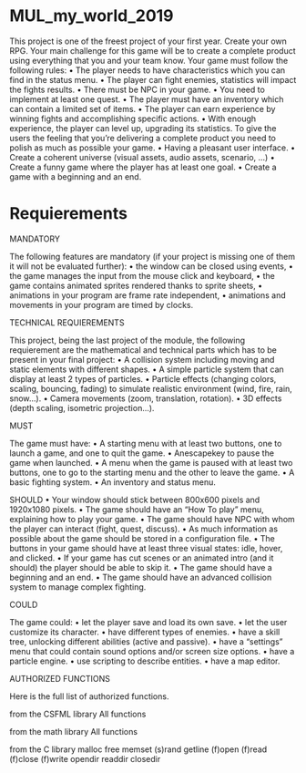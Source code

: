 # MUL_my_world_2019

This project is one of the freest project of your first year. Create your own RPG.
Your main challenge for this game will be to create a complete product using everything that you and your
team know.
Your game must follow the following rules:
    • The player needs to have characteristics which you can find in the status menu.
    • The player can fight enemies, statistics will impact the fights results.
    • There must be NPC in your game.
    • You need to implement at least one quest.
    • The player must have an inventory which can contain a limited set of items.
    • The player can earn experience by winning fights and accomplishing specific actions.
    • With enough experience, the player can level up, upgrading its statistics.
To give the users the feeling that you’re delivering a complete product you need to polish as much as possible
your game.
    • Having a pleasant user interface.
    • Create a coherent universe (visual assets, audio assets, scenario, ...)
    • Create a funny game where the player has at least one goal.
    • Create a game with a beginning and an end.

# Requierements

MANDATORY

The following features are mandatory (if your project is missing one of them it will not be evaluated further):
    • the window can be closed using events,
    • the game manages the input from the mouse click and keyboard,
    • the game contains animated sprites rendered thanks to sprite sheets,
    • animations in your program are frame rate independent,
    • animations and movements in your program are timed by clocks.
    
TECHNICAL REQUIEREMENTS

This project, being the last project of the module, the following requierement are the mathematical and
technical parts which has to be present in your final project:
    • A collision system including moving and static elements with different shapes.
    • A simple particle system that can display at least 2 types of particles.
    • Particle effects (changing colors, scaling, bouncing, fading) to simulate realistic environment (wind,
    fire, rain, snow...).
    • Camera movements (zoom, translation, rotation).
    • 3D effects (depth scaling, isometric projection...).
    
MUST

The game must have:
    • A starting menu with at least two buttons, one to launch a game, and one to quit the game.
    • Anescapekey to pause the game when launched.
    • A menu when the game is paused with at least two buttons, one to go to the starting menu and the
    other to leave the game.
    • A basic fighting system.
    • An inventory and status menu.
    
SHOULD
    • Your window should stick between 800x600 pixels and 1920x1080 pixels.
    • The game should have an “How To play” menu, explaining how to play your game.
    • The game should have NPC with whom the player can interact (fight, quest, discuss).
    • As much information as possible about the game should be stored in a configuration file.
    • The buttons in your game should have at least three visual states: idle, hover, and clicked.
    • If your game has cut scenes or an animated intro (and it should) the player should be able to skip it.
    • The game should have a beginning and an end.
    • The game should have an advanced collision system to manage complex fighting.

COULD

The game could:
    • let the player save and load its own save.
    • let the user customize its character.
    • have different types of enemies.
    • have a skill tree, unlocking different abilities (active and passive).
    • have a “settings” menu that could contain sound options and/or screen size options.
    • have a particle engine.
    • use scripting to describe entities.
    • have a map editor.

AUTHORIZED FUNCTIONS

Here is the full list of authorized functions.

from the CSFML library
All functions

from the math library
All functions

from the C library
malloc  free    memset  (s)rand getline (f)open (f)read (f)close
(f)write    opendir readdir closedir
